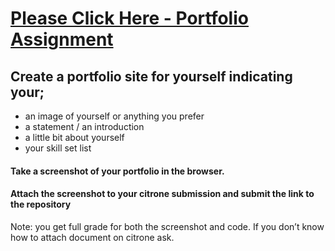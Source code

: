 # [Please Click Here - Portfolio Assignment](https://perpy-del.github.io/Stutern_SWE/Module_Four/Portfolio/)

## Create a portfolio site for yourself indicating your;

- an image of yourself or anything you prefer
- a statement / an introduction
- a little bit about yourself
- your skill set list

#### Take a screenshot of your portfolio in the browser.
#### Attach the screenshot to your citrone submission and submit the link to the repository
Note: you get full grade for both the screenshot and code. If you don’t know how to attach document on citrone ask.

